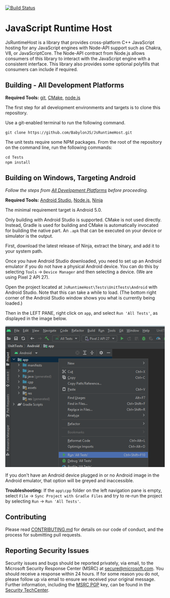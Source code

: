 [![Build Status](https://dev.azure.com/babylonjs/ContinousIntegration/_apis/build/status/JsRuntimeHost%20CI?branchName=main)](https://dev.azure.com/babylonjs/ContinousIntegration/_build/latest?definitionId=22&branchName=main)

# JavaScript Runtime Host
JsRuntimeHost is a library that provides cross-platform C++ JavaScript hosting for
any JavaScript engines with Node-API support such as Chakra, V8, or JavaScriptCore. The
Node-API contract from Node.js allows consumers of this library to interact with the
JavaScript engine with a consistent interface. This library also provides some optional
polyfills that consumers can include if required.


## **Building - All Development Platforms**

**Required Tools:** [git](https://git-scm.com/), [CMake](https://cmake.org/), [node.js](https://nodejs.org/en/)

The first step for all development environments and targets is to clone this repository. 

Use a git-enabled terminal to run the following command.

```
git clone https://github.com/BabylonJS/JsRuntimeHost.git
```

The unit tests require some NPM packages. From the root of the repository on the command line, run the following commands:

```
cd Tests
npm install
```

## **Building on Windows, Targeting Android**

_Follow the steps from [All Development Platforms](#all-development-platforms) before proceeding._

**Required Tools:**
[Android Studio](https://developer.android.com/studio), [Node.js](https://nodejs.org/en/download/), [Ninja](https://ninja-build.org/)

The minimal requirement target is Android 5.0.

Only building with Android Studio is supported. CMake is not used directly. Instead, Gradle
is used for building and CMake is automatically invocated for building the native part.
An `.apk` that can be executed on your device or simulator is the output.

First, download the latest release of Ninja, extract the binary, and add it to your system path.

Once you have Android Studio downloaded, you need to set up an Android emulator if you do not have a physical Android device. You can do this by selecting `Tools` -> `Device Manager` and then selecting a device. (We are using Pixel 2 API 27). 

Open the project located at
`JsRuntimeHost\Tests\UnitTests\Android` with Android Studio. Note that this can take a while to load. (The bottom right corner of the Android Studio window shows you what is currently being loaded.) 

Then in the LEFT PANE, right click on `app`, and select `Run 'All Tests'`, as displayed in the image below.

![Run All Tests](./Documentation/Images/android_build.png)

If you don't have an Android device plugged in or no Android image in the Android emulator, that option will be greyed and inaccessible. 

**Troubleshooting:**
If the `app\cpp` folder on the left navigation pane is empty, select `File` -> `Sync Project with Gradle Files` and try to re-run the project by selecting `Run` -> `Run 'All Tests'`.

## Contributing

Please read [CONTRIBUTING.md](./CONTRIBUTING.md) for details on our code of conduct, and 
the process for submitting pull requests.

## Reporting Security Issues

Security issues and bugs should be reported privately, via email, to the Microsoft 
Security Response Center (MSRC) at [secure@microsoft.com](mailto:secure@microsoft.com). 
You should receive a response within 24 hours. If for some reason you do not, please 
follow up via email to ensure we received your original message. Further information, 
including the [MSRC PGP](https://technet.microsoft.com/en-us/security/dn606155) key, can 
be found in the [Security TechCenter](https://technet.microsoft.com/en-us/security/default).
